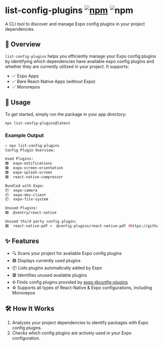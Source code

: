 # list-config-plugins [![npm][npm-image]][npm-url] ![npm][npm-dl-stats]

A CLI tool to discover and manage Expo config plugins in your project dependencies.

## 🚀 Overview

`list-config-plugins` helps you efficiently manage your Expo config plugins by identifying which dependencies have available expo config plugins and whether they are currently utilized in your project. It supports:

- ✅ Expo Apps
- ✅ Bare React-Native Apps (without Expo)
- ✅ Monorepos

## 🎯 Usage

To get started, simply run the package in your app directory:

```bash
npx list-config-plugins@latest
```

### Example Output

```bash
> npx list-config-plugins
Config Plugin Overview:

Used Plugins:
🟩  expo-notifications
🟩  expo-screen-orientation
🟩  expo-splash-screen
🟩  react-native-compressor

Bundled with Expo:
📦  expo-camera
📦  expo-dev-client
📦  expo-file-system

Unused Plugins:
🟥  @sentry/react-native

Unused third party config plugin:
🟥  react-native-pdf ➡️  @config-plugins/react-native-pdf (https://github.com/expo/config-plugins/tree/main/packages/react-native-pdf)

```

## ✨ Features

- 🔍 Scans your project for available Expo config plugins
- 🟩 Displays currently used plugins
- 📦 Lists plugins automatically added by Expo
- 🟥 Identifies unused available plugins
- 🌐 Finds config plugins provided by [expo @config-plugins](https://github.com/expo/config-plugins)
- ⚙️ Supports all types of React-Native & Expo configurations, including Monorepos

## 🛠️ How It Works

1. Analyzes your project dependencies to identify packages with Expo config plugins.
2. Checks which config plugins are actively used in your Expo configuration.

[npm-image]: https://img.shields.io/npm/v/list-config-plugins
[npm-url]: https://www.npmjs.com/package/list-config-plugins
[npm-dl-stats]: https://img.shields.io/npm/dm/list-config-plugins
